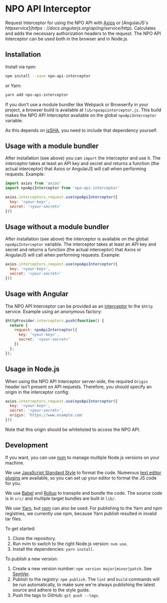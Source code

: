 # NPO API Interceptor

Request Interceptor for using the NPO API with [Axios](https://www.npmjs.com/package/axios) or [AngularJS's $http service](https://docs.angularjs.org/api/ng/service/$http). Calculates and adds the necessary authorization headers to the request. The NPO API Interceptor can be used both in the browser and in Node.js.

## Installation

Install via npm:

```bash
npm install --save npo-api-interceptor
```

or Yarn:

```bash
yarn add npo-api-interceptor
```

If you don't use a module bundler like Webpack or Browserify in your project, a browser build is available at `lib/npoapiinterceptor.js`. This build makes the NPO API Interceptor available on the global `npoApiInterceptor` variable.

As this depends on [jsSHA](https://github.com/Caligatio/jsSHA/), you need to include that dependency yourself.

## Usage with a module bundler

After installation (see above) you can `import` the interceptor and use it. The interceptor takes at least an API key and secret and returns a function (the actual interceptor) that Axios or AngularJS will call when performing requests. Example:

```js
import axios from 'axios'
import npoApiInterceptor from 'npo-api-interceptor'

axios.interceptors.request.use(npoApiInterceptor({
  key: '<your-key>',
  secret: '<your-secret>'
}))
```

## Usage without a module bundler

After installation (see above) the interceptor is available on the global `npoApiInterceptor` variable. The interceptor takes at least an API key and secret and returns a function (the actual interceptor) that Axios or AngularJS will call when performing requests. Example:

```js
axios.interceptors.request.use(npoApiInterceptor({
  key: '<your-key>',
  secret: '<your-secret>'
}))
```

## Usage with Angular

The NPO API Interceptor can be provided as an [interceptor](https://docs.angularjs.org/api/ng/service/$http#interceptors) to the `$http` service. Example using an anonymous factory:

```js
$httpProvider.interceptors.push(function() {
  return {
    request: npoApiInterceptor({
      key: '<your-key>',
      secret: '<your-secret>'
    })
  };
});
```

## Usage in Node.js

When using the NPO API Interceptor server-side, the required `Origin` header isn't present on API requests. Therefore, you should specify an origin in the interceptor config:

```js
axios.interceptors.request.use(npoApiInterceptor({
  key: '<your-key>',
  secret: '<your-secret>',
  origin: 'https://www.example.com'
}))
```

Note that this origin should be whitelisted to access the NPO API.

## Development

If you want, you can use [nvm](https://github.com/creationix/nvm) to manage multiple Node.js versions on your machine.

We use [JavaScript Standard Style](http://standardjs.com/) to format the code. Numerous [text editor plugins](http://standardjs.com/index.html#text-editor-plugins) are available, so you can set up your editor to format the JS code for you.

We use [Babel](http://babeljs.io/) and [Rollup](http://rollupjs.org/) to transpile and bundle the code. The source code is in `src/` and multiple target bundles are built in `lib/`.

We use [Yarn](http://yarnpkg.com/), but [npm](http://npmjs.com/) can also be used. For publishing to the Yarn and npm registries, we currently use npm, because Yarn publish resulted in invalid tar files.

To get started:

1. Clone the repository.
2. Run nvm to switch to the right Node.js version: `nvm use`.
3. Install the dependencies: `yarn install`.

To publish a new version:

1. Create a new version number: `npm version major|minor|patch`. See [SemVer](http://semver.org/).
2. Publish to the registry: `npm publish`. The `lint` and `build` commands will be run automatically, to make sure we're always publishing the latest source and adhere to the style guide.
3. Push the tags to GitHub: `git push --tags`.

